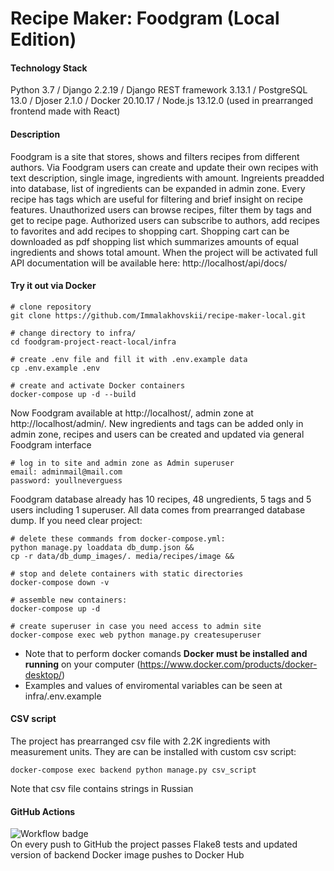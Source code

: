 # Recipe Maker: Foodgram (Local Edition) #

#### Technology Stack ####
Python 3.7 / Django 2.2.19 / Django REST framework 3.13.1 / PostgreSQL 13.0 / Djoser 2.1.0 / Docker 20.10.17 / Node.js 13.12.0 (used in prearranged frontend made with React)
#### Description ####
Foodgram is a site that stores, shows and filters recipes from different authors. Via Foodgram users can create and update their own recipes with text description, single image, ingredients with amount. Ingreients preadded into database, list of ingredients can be expanded in admin zone. Every recipe has tags which are useful for filtering and brief insight on recipe features. Unauthorized users can browse recipes, filter them by tags and get to recipe page. Authorized users can subscribe to authors, add recipes to favorites and add recipes to shopping cart. Shopping cart can be downloaded as pdf shopping list which summarizes amounts of equal ingredients and shows total amount. When the project will be activated full API documentation will be available here: http://localhost/api/docs/
#### Try it out via Docker ####
```
# clone repository
git clone https://github.com/Immalakhovskii/recipe-maker-local.git

# change directory to infra/
cd foodgram-project-react-local/infra

# create .env file and fill it with .env.example data
cp .env.example .env

# create and activate Docker containers
docker-compose up -d --build
```
Now Foodgram available at http://localhost/, admin zone at http://localhost/admin/. New ingredients and tags can be added only in admin zone, recipes and users can be created and updated via general Foodgram interface
```
# log in to site and admin zone as Admin superuser
email: adminmail@mail.com
password: youllneverguess
```
Foodgram database already has 10 recipes, 48 ungredients, 5 tags and 5 users including 1 superuser. All data comes from prearranged database dump. If you need clear project:
```
# delete these commands from docker-compose.yml:
python manage.py loaddata db_dump.json &&
cp -r data/db_dump_images/. media/recipes/image &&

# stop and delete containers with static directories
docker-compose down -v

# assemble new containers:
docker-compose up -d

# create superuser in case you need access to admin site
docker-compose exec web python manage.py createsuperuser
```
- Note that to perform docker comands **Docker must be installed and running** on your computer (https://www.docker.com/products/docker-desktop/)
- Examples and values of enviromental variables can be seen at infra/.env.example
#### CSV script ####
The project has prearranged csv file with 2.2K ingredients with measurement units. They are can be installed with custom csv script:
```
docker-compose exec backend python manage.py csv_script
```
Note that csv file contains strings in Russian
#### GitHub Actions ####
![Workflow badge](https://github.com/Immalakhovskii/recipe-maker-local/actions/workflows/foodgram_workflow.yml/badge.svg?event=push)  
On every push to GitHub the project passes Flake8 tests and updated version of backend Docker image pushes to Docker Hub